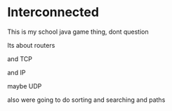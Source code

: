 # Interconnected
This is my school java game thing,
dont question

Its about routers



and TCP



and IP



maybe UDP



also were going to do sorting
and searching
and paths

